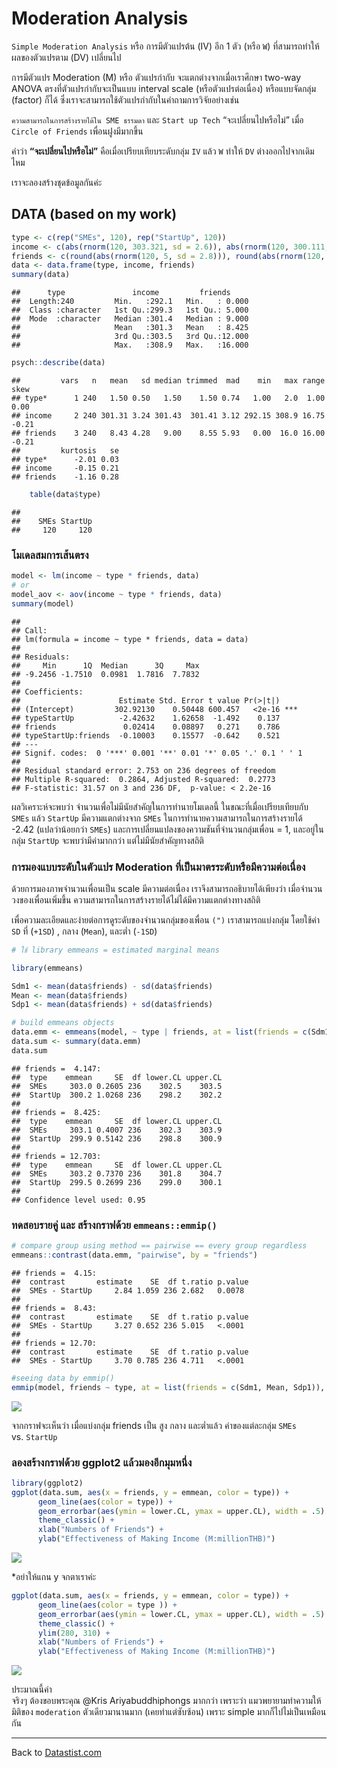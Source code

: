 # Moderation Analysis

`Simple Moderation Analysis` หรือ การมีตัวแปรต้น (IV) อีก 1 ตัว (หรือ `W`) ที่สามารถทำให้ผลของตัวแปรตาม (DV) เปลี่ยนไป

การมีตัวแปร Moderation (M) หรือ ตัวแปรกำกับ จะแตกต่างจากเมื่อเราศึกษา two-way ANOVA ตรงที่ตัวแปรกำกับจะเป็นแบบ interval scale (หรือตัวแปรต่อเนื่อง) หรือแบบจัดกลุ่ม (factor) ก็ได้ ซึ่งเราจะสามารถใช้ตัวแปรกำกับในคำถามการวิจัยอย่างเช่น

`ความสามารถในการสร้างรายได้ใน SME ธรรมดา` และ `Start up Tech` “จะเปลี่ยนไปหรือไม่” เมื่อ `Circle of Friends` เพื่อนฝูงมีมากขึ้น

คำว่า **“จะเปลี่ยนไปหรือไม่”** คือเมื่อเปรียบเทียบระดับกลุ่ม `IV` แล้ว `W` ทำให้ `DV` ต่างออกไปจากเดิมไหม

เราจะลองสร้างชุดข้อมูลกันค่ะ

## DATA (based on my work)


``` r
type <- c(rep("SMEs", 120), rep("StartUp", 120))
income <- c(abs(rnorm(120, 303.321, sd = 2.6)), abs(rnorm(120, 300.111, sd = 3.1)))
friends <- c(round(abs(rnorm(120, 5, sd = 2.8))), round(abs(rnorm(120, 12, sd = 1.8))))
data <- data.frame(type, income, friends)
summary(data)
```


    ##      type               income         friends      
    ##  Length:240         Min.   :292.1   Min.   : 0.000  
    ##  Class :character   1st Qu.:299.3   1st Qu.: 5.000  
    ##  Mode  :character   Median :301.4   Median : 9.000  
    ##                     Mean   :301.3   Mean   : 8.425  
    ##                     3rd Qu.:303.5   3rd Qu.:12.000  
    ##                     Max.   :308.9   Max.   :16.000

``` r
psych::describe(data)
```


    ##         vars   n   mean   sd median trimmed  mad    min   max range  skew
    ## type*      1 240   1.50 0.50   1.50    1.50 0.74   1.00   2.0  1.00  0.00
    ## income     2 240 301.31 3.24 301.43  301.41 3.12 292.15 308.9 16.75 -0.21
    ## friends    3 240   8.43 4.28   9.00    8.55 5.93   0.00  16.0 16.00 -0.21
    ##         kurtosis   se
    ## type*      -2.01 0.03
    ## income     -0.15 0.21
    ## friends    -1.16 0.28


``` r
    table(data$type)
```
    ## 
    ##    SMEs StartUp 
    ##     120     120

### โมเดลสมการเส้นตรง

``` r
model <- lm(income ~ type * friends, data)
# or
model_aov <- aov(income ~ type * friends, data)
summary(model)
````
    ## 
    ## Call:
    ## lm(formula = income ~ type * friends, data = data)
    ## 
    ## Residuals:
    ##     Min      1Q  Median      3Q     Max 
    ## -9.2456 -1.7510  0.0981  1.7816  7.7832 
    ## 
    ## Coefficients:
    ##                      Estimate Std. Error t value Pr(>|t|)    
    ## (Intercept)         302.92130    0.50448 600.457   <2e-16 ***
    ## typeStartUp          -2.42632    1.62658  -1.492    0.137    
    ## friends               0.02414    0.08897   0.271    0.786    
    ## typeStartUp:friends  -0.10003    0.15577  -0.642    0.521    
    ## ---
    ## Signif. codes:  0 '***' 0.001 '**' 0.01 '*' 0.05 '.' 0.1 ' ' 1
    ## 
    ## Residual standard error: 2.753 on 236 degrees of freedom
    ## Multiple R-squared:  0.2864, Adjusted R-squared:  0.2773 
    ## F-statistic: 31.57 on 3 and 236 DF,  p-value: < 2.2e-16


ผลวิเคราะห์จะพบว่า จำนวนเพื่อไม่มีนัยสำคัญในการทำนายโมเดลนี้ ในขณะที่เมื่อเปรียบเทียบกับ `SMEs` แล้ว `StartUp` มีความแตกต่างจาก `SMEs` ในการทำนายความสามารถในการสร้างรายได้ -2.42 (แปลว่าน้อยกว่า `SMEs`) และการเปลี่ยนแปลงของความชันที่จำนวนกลุ่มเพื่อน = 1, และอยู่ในกลุ่ม `StartUp` จะพบว่ามีค่ามากกว่า แต่ไม่มีนัยสำคัญทางสถิติ

### การมองแบบระดับในตัวแปร Moderation ที่เป็นมาตรระดับหรือมีความต่อเนื่อง

ด้วยการมองภาพจำนวนเพื่อนเป็น scale มีความต่อเนื่อง เราจึงสามารถอธิบายได้เพียงว่า เมื่อจำนวนวงของเพื่อนเพิ่มขึ้น ความสามารถในการสร้างรายได้ไม่ได้มีความแตกต่างทางสถิติ

เพื่อความละเอียดและง่ายต่อการดูระดับของจำนวนกลุ่มของเพื่อน `(")` เราสามารถแบ่งกลุ่ม โดยใช้ค่า `SD` ที่ (`+1SD`) , กลาง (`Mean`), และต่ำ (`-1SD`)



``` r
# ใช้ library emmeans = estimated marginal means

library(emmeans)

Sdm1 <- mean(data$friends) - sd(data$friends)
Mean <- mean(data$friends)
Sdp1 <- mean(data$friends) + sd(data$friends)

# build emmeans objects
data.emm <- emmeans(model, ~ type | friends, at = list(friends = c(Sdm1, Mean, Sdp1)))
data.sum <- summary(data.emm)
data.sum
```


    ## friends =  4.147:
    ##  type    emmean     SE  df lower.CL upper.CL
    ##  SMEs     303.0 0.2605 236    302.5    303.5
    ##  StartUp  300.2 1.0268 236    298.2    302.2
    ## 
    ## friends =  8.425:
    ##  type    emmean     SE  df lower.CL upper.CL
    ##  SMEs     303.1 0.4007 236    302.3    303.9
    ##  StartUp  299.9 0.5142 236    298.8    300.9
    ## 
    ## friends = 12.703:
    ##  type    emmean     SE  df lower.CL upper.CL
    ##  SMEs     303.2 0.7370 236    301.8    304.7
    ##  StartUp  299.5 0.2699 236    299.0    300.1
    ## 
    ## Confidence level used: 0.95

### ทดสอบรายคู่ และ สร้างกราฟด้วย `emmeans::emmip()`


``` r
# compare group using method == pairwise == every group regardless
emmeans::contrast(data.emm, "pairwise", by = "friends")
```


    ## friends =  4.15:
    ##  contrast       estimate    SE  df t.ratio p.value
    ##  SMEs - StartUp     2.84 1.059 236 2.682   0.0078 
    ## 
    ## friends =  8.43:
    ##  contrast       estimate    SE  df t.ratio p.value
    ##  SMEs - StartUp     3.27 0.652 236 5.015   <.0001 
    ## 
    ## friends = 12.70:
    ##  contrast       estimate    SE  df t.ratio p.value
    ##  SMEs - StartUp     3.70 0.785 236 4.711   <.0001


``` r
#seeing data by emmip()
emmip(model, friends ~ type, at = list(friends = c(Sdm1, Mean, Sdp1)), CIs = TRUE)
```

![](docs/moderation_files/figure-markdown_strict/unnamed-chunk-4-1.png)

จากกราฟจะเห็นว่า เมื่อแบ่งกลุ่ม friends เป็น สูง กลาง และต่ำแล้ว ค่าของแต่ละกลุ่ม `SMEs` vs. `StartUp`

### ลองสร้างกราฟด้วย ggplot2 แล้วมองอีกมุมหนึ่ง

``` r
library(ggplot2)
ggplot(data.sum, aes(x = friends, y = emmean, color = type)) +
      geom_line(aes(color = type)) +
      geom_errorbar(aes(ymin = lower.CL, ymax = upper.CL), width = .5) +
      theme_classic() +
      xlab("Numbers of Friends") +
      ylab("Effectiveness of Making Income (M:millionTHB)")
```


![](docs/moderation_files/figure-markdown_strict/unnamed-chunk-5-1.png)

\*อย่าให้แกน y จกตาเราค่ะ


``` r
ggplot(data.sum, aes(x = friends, y = emmean, color = type)) +
      geom_line(aes(color = type )) +
      geom_errorbar(aes(ymin = lower.CL, ymax = upper.CL), width = .5) +
      theme_classic() +
      ylim(280, 310) +
      xlab("Numbers of Friends") +
      ylab("Effectiveness of Making Income (M:millionTHB)")
```

![](docs/moderation_files/figure-markdown_strict/unnamed-chunk-6-1.png)

ประมาณนี้ค่า  
จริงๆ ต้องขอบพระคุณ @Kris Ariyabuddhiphongs มากกว่า เพราะว่า แมวพยายามทำความให้มิติของ `moderation` ตัวเดียวมานานมาก (เคยทำแต่ซับซ้อน) เพราะ simple มากก็ไปไม่เป็นเหมือนกัน


---
Back to [Datastist.com](www.datastist.com)
